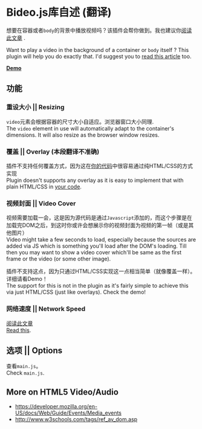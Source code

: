 Bideo.js库自述 (翻译)
======================

想要在容器或者`body`的背景中播放视频吗？该插件会帮你做到。我也建议你[阅读此文章](http://codetheory.in/html5-fullscreen-background-video/) .

Want to play a video in the background of a container or `body` itself ? This plugin will help you do exactly that. I'd suggest you to [read this article](http://codetheory.in/html5-fullscreen-background-video/) too.

[**Demo**](http://rishabhp.github.io/bideo.js/)

功能
--------

### 重设大小 || Resizing

`video`元素会根据容器的尺寸大小自适应。浏览器窗口大小同理.\
The `video` element in use will automatically adapt to the container's dimensions. It will also resize as the browser window resizes.

### 覆盖 || Overlay (本段翻译不准确)

插件不支持任何覆盖方式，因为这在[你的代码](http://codetheory.in/html5-fullscreen-background-video/#overlays)中很容易通过纯HTML/CSS的方式实现\
Plugin doesn't supports any overlay as it is easy to implement that with plain HTML/CSS in [your code](http://codetheory.in/html5-fullscreen-background-video/#overlays).

### 视频封面 || Video Cover

视频需要加载一会，这是因为源代码是通过`Javascript`添加的，而这个步骤是在加载完DOM之后，到这时你或许会想展示你的视频封面为视频的第一帧（或是其他图片）\
Video might take a few seconds to load, especially because the sources are added via JS which is something you'll load after the DOM's loading. Till then you may want to show a video cover which'll be same as the first frame or the video (or some other image).

插件不支持这点，因为只通过HTML/CSS实现这一点相当简单（就像覆盖一样）。详细请看Demo！\
The support for this is not in the plugin as it's fairly simple to achieve this via just HTML/CSS (just like overlays). Check the demo!

### 网络速度 || Network Speed

[阅读此文章](http://codetheory.in/html5-fullscreen-background-video/#network_speed)\
[Read this](http://codetheory.in/html5-fullscreen-background-video/#network_speed).

选项 || Options
-------

查看`main.js`。\
Check `main.js`.

More on HTML5 Video/Audio
-------------------------

- https://developer.mozilla.org/en-US/docs/Web/Guide/Events/Media_events
- http://www.w3schools.com/tags/ref_av_dom.asp
